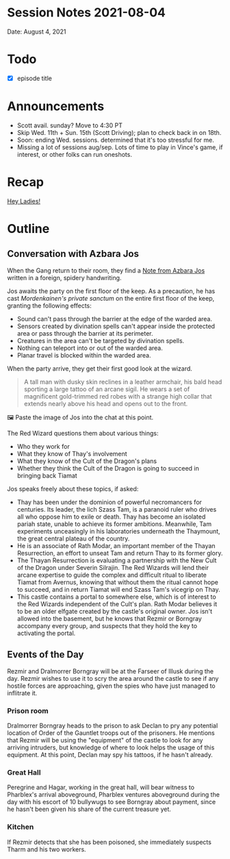 # Session Notes 2021-08-04

Date: August 4, 2021

# Todo

- [x]  episode title

# Announcements

- Scott avail. sunday? Move to 4:30 PT
- Skip Wed. 11th +  Sun. 15th (Scott Driving); plan to check back in on 18th.
- Soon: ending Wed. sessions. determined that it's too stressful for me.
- Missing a lot of sessions aug/sep. Lots of time to play in Vince's game, if interest, or other folks can run oneshots.

# Recap

[Hey Ladies!](../Adventure%20Log/%F0%9F%92%83%F0%9F%8F%BC%20Hey%20Ladies%21.md) 

# Outline

## Conversation with Azbara Jos

When the Gang return to their room, they find a [Note from Azbara Jos](../Handouts/%E2%9C%89%EF%B8%8F%20Note%20from%20Azbara%20Jos.md) written in a foreign, spidery handwriting.

Jos awaits the party on the first floor of the keep. As a precaution, he has cast *Mordenkainen's private sanctum* on the entire first floor of the keep, granting the following effects:

- Sound can't pass through the barrier at the edge of the warded area.
- Sensors created by divination spells can't appear inside the protected area or pass through the barrier at its perimeter.
- Creatures in the area can't be targeted by divination spells.
- Nothing can teleport into or out of the warded area.
- Planar travel is blocked within the warded area.

When the party arrive, they get their first good look at the wizard.

> A tall man with dusky skin reclines in a leather armchair, his bald head sporting a large tattoo of an arcane sigil. He wears a set of magnificent gold-trimmed red robes with a strange high collar that extends nearly above his head and opens out to the front.
> 

<aside>
🖼️ Paste the image of Jos into the chat at this point.

</aside>

The Red Wizard questions them about various things:

- Who they work for
- What they know of Thay's involvement
- What they know of the Cult of the Dragon's plans
- Whether they think the Cult of the Dragon is going to succeed in bringing back Tiamat

Jos speaks freely about these topics, if asked:

- Thay has been under the dominion of powerful necromancers for centuries. Its leader, the lich Szass Tam, is a paranoid ruler who drives all who oppose him to exile or death. Thay has become an isolated pariah state, unable to achieve its former ambitions. Meanwhile, Tam experiments unceasingly in his laboratories underneath the Thaymount, the great central plateau of the country.
- He is an associate of Rath Modar, an important member of the Thayan Resurrection, an effort to unseat Tam and return Thay to its former glory.
- The Thayan Resurrection is evaluating a partnership with the New Cult of the Dragon under Severin Silrajin. The Red Wizards will lend their arcane expertise to guide the complex and difficult ritual to liberate Tiamat from Avernus, knowing that without them the ritual cannot hope to succeed, and in return Tiamat will end Szass Tam's vicegrip on Thay.
- This castle contains a portal to somewhere else, which is of interest to the Red Wizards independent of the Cult's plan. Rath Modar believes it to be an older elfgate created by the castle's original owner. Jos isn't allowed into the basement, but he knows that Rezmir or Borngray accompany every group, and suspects that they hold the key to activating the portal.

## Events of the Day

Rezmir and Dralmorrer Borngray will be at the Farseer of Illusk during the day. Rezmir wishes to use it to scry the area around the castle to see if any hostile forces are approaching, given the spies who have just managed to inflitrate it.

### Prison room

Dralmorrer Borngray heads to the prison to ask Declan to pry any potential location of Order of the Gauntlet troops out of the prisoners. He mentions that Rezmir will be using the "equipment" of the castle to look for any arriving intruders, but knowledge of where to look helps the usage of this equipment. At this point, Declan may spy his tattoos, if he hasn't already.

### Great Hall

Peregrine and Hagar, working in the great hall, will bear witness to Pharblex's arrival aboveground, Pharblex ventures aboveground during the day with his escort of 10 bullywugs to see Borngray about payment, since he hasn't been given his share of the current treasure yet. 

### Kitchen

If Rezmir detects that she has been poisoned, she immediately suspects Tharm and his two workers.